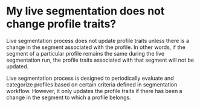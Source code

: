 # My live segmentation does not change profile traits?

Live segmentation process does not update profile traits unless there is a change in the segment associated with the
profile. In other words, if the segment of a particular profile remains the same during the live segmentation run, the
profile traits associated with that segment will not be updated.

Live segmentation process is designed to periodically evaluate and categorize profiles based on certain criteria defined
in segmentation workflow. However, it only updates the profile traits if there has been a change in the segment to which
a profile belongs.